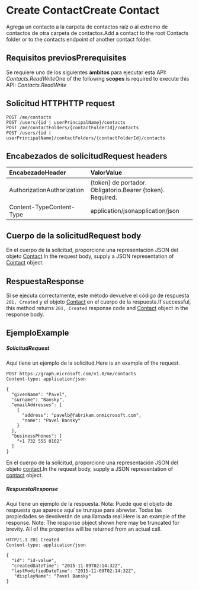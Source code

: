 # <a name="create-contact"></a><span data-ttu-id="3a124-101">Create Contact</span><span class="sxs-lookup"><span data-stu-id="3a124-101">Create Contact</span></span>

<span data-ttu-id="3a124-102">Agrega un contacto a la carpeta de contactos raíz o al extremo de contactos de otra carpeta de contactos.</span><span class="sxs-lookup"><span data-stu-id="3a124-102">Add a contact to the root Contacts folder or to the contacts endpoint of another contact folder.</span></span>
## <a name="prerequisites"></a><span data-ttu-id="3a124-103">Requisitos previos</span><span class="sxs-lookup"><span data-stu-id="3a124-103">Prerequisites</span></span>
<span data-ttu-id="3a124-104">Se requiere uno de los siguientes **ámbitos** para ejecutar esta API: *Contacts.ReadWrite*</span><span class="sxs-lookup"><span data-stu-id="3a124-104">One of the following **scopes** is required to execute this API: *Contacts.ReadWrite*</span></span>
## <a name="http-request"></a><span data-ttu-id="3a124-105">Solicitud HTTP</span><span class="sxs-lookup"><span data-stu-id="3a124-105">HTTP request</span></span>
<!-- { "blockType": "ignored" } -->
```http
POST /me/contacts
POST /users/{id | userPrincipalName}/contacts
POST /me/contactFolders/{contactFolderId}/contacts
POST /users/{id | userPrincipalName}/contactFolders/{contactFolderId}/contacts
```
## <a name="request-headers"></a><span data-ttu-id="3a124-106">Encabezados de solicitud</span><span class="sxs-lookup"><span data-stu-id="3a124-106">Request headers</span></span>
| <span data-ttu-id="3a124-107">Encabezado</span><span class="sxs-lookup"><span data-stu-id="3a124-107">Header</span></span>       | <span data-ttu-id="3a124-108">Valor</span><span class="sxs-lookup"><span data-stu-id="3a124-108">Value</span></span> |
|:---------------|:--------|
| <span data-ttu-id="3a124-109">Authorization</span><span class="sxs-lookup"><span data-stu-id="3a124-109">Authorization</span></span>  | <span data-ttu-id="3a124-p101">{token} de portador. Obligatorio.</span><span class="sxs-lookup"><span data-stu-id="3a124-p101">Bearer {token}. Required.</span></span>  |
| <span data-ttu-id="3a124-112">Content-Type</span><span class="sxs-lookup"><span data-stu-id="3a124-112">Content-Type</span></span>  | <span data-ttu-id="3a124-113">application/json</span><span class="sxs-lookup"><span data-stu-id="3a124-113">application/json</span></span>  |

## <a name="request-body"></a><span data-ttu-id="3a124-114">Cuerpo de la solicitud</span><span class="sxs-lookup"><span data-stu-id="3a124-114">Request body</span></span>
<span data-ttu-id="3a124-115">En el cuerpo de la solicitud, proporcione una representación JSON del objeto [Contact](../resources/contact.md).</span><span class="sxs-lookup"><span data-stu-id="3a124-115">In the request body, supply a JSON representation of [Contact](../resources/contact.md) object.</span></span>

## <a name="response"></a><span data-ttu-id="3a124-116">Respuesta</span><span class="sxs-lookup"><span data-stu-id="3a124-116">Response</span></span>

<span data-ttu-id="3a124-117">Si se ejecuta correctamente, este método devuelve el código de respuesta `201, Created` y el objeto [Contact](../resources/contact.md) en el cuerpo de la respuesta.</span><span class="sxs-lookup"><span data-stu-id="3a124-117">If successful, this method returns `201, Created` response code and [Contact](../resources/contact.md) object in the response body.</span></span>

## <a name="example"></a><span data-ttu-id="3a124-118">Ejemplo</span><span class="sxs-lookup"><span data-stu-id="3a124-118">Example</span></span>
##### <a name="request"></a><span data-ttu-id="3a124-119">Solicitud</span><span class="sxs-lookup"><span data-stu-id="3a124-119">Request</span></span>
<span data-ttu-id="3a124-120">Aquí tiene un ejemplo de la solicitud.</span><span class="sxs-lookup"><span data-stu-id="3a124-120">Here is an example of the request.</span></span>
<!-- {
  "blockType": "request",
  "name": "create_contact_from_user"
}-->
```http
POST https://graph.microsoft.com/v1.0/me/contacts
Content-type: application/json

{
  "givenName": "Pavel",
  "surname": "Bansky",
  "emailAddresses": [
    {
      "address": "pavelb@fabrikam.onmicrosoft.com",
      "name": "Pavel Bansky"
    }
  ],
  "businessPhones": [
    "+1 732 555 0102"
  ]
}
```
<span data-ttu-id="3a124-121">En el cuerpo de la solicitud, proporcione una representación JSON del objeto [contact](../resources/contact.md).</span><span class="sxs-lookup"><span data-stu-id="3a124-121">In the request body, supply a JSON representation of [contact](../resources/contact.md) object.</span></span>

##### <a name="response"></a><span data-ttu-id="3a124-122">Respuesta</span><span class="sxs-lookup"><span data-stu-id="3a124-122">Response</span></span>
<span data-ttu-id="3a124-p102">Aquí tiene un ejemplo de la respuesta. Nota: Puede que el objeto de respuesta que aparece aquí se trunque para abreviar. Todas las propiedades se devolverán de una llamada real.</span><span class="sxs-lookup"><span data-stu-id="3a124-p102">Here is an example of the response. Note: The response object shown here may be truncated for brevity. All of the properties will be returned from an actual call.</span></span>
<!-- {
  "blockType": "response",
  "truncated": true,
  "@odata.type": "microsoft.graph.contact"
} -->
```http
HTTP/1.1 201 Created
Content-type: application/json

{
  "id": "id-value",
  "createdDateTime": "2015-11-09T02:14:32Z",
  "lastModifiedDateTime": "2015-11-09T02:14:32Z",
   "displayName": "Pavel Bansky"
}
```

<!-- uuid: 8fcb5dbc-d5aa-4681-8e31-b001d5168d79
2015-10-25 14:57:30 UTC -->
<!-- {
  "type": "#page.annotation",
  "description": "Create Contact",
  "keywords": "",
  "section": "documentation",
  "tocPath": ""
}-->
